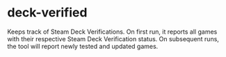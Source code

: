 # deck-verified

Keeps track of Steam Deck Verifications. On first run, it reports all games with
their respective Steam Deck Verification status. On subsequent runs, the tool
will report newly tested and updated games.
